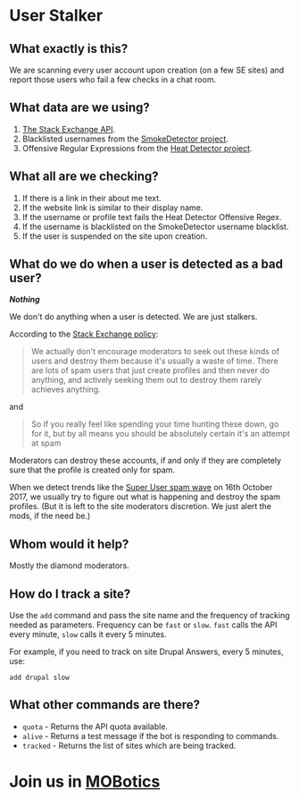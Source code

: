 # User Stalker 

## What exactly is this?

We are scanning every user account upon creation (on a few SE sites) and report those users who fail a few checks in a chat room. 

## What data are we using?

1. [The Stack Exchange API](http://api.stackexchange.com).
2. Blacklisted usernames from the [SmokeDetector project](https://charcoal-se.org/#whats-smokey). 
3. Offensive Regular Expressions from the [Heat Detector project](https://stackapps.com/questions/7001/heat-detector-analysing-comments-to-find-heat). 

## What all are we checking?

1. If there is a link in their about me text. 
2. If the website link is similar to their display name. 
3. If the username or profile text fails the Heat Detector Offensive Regex. 
4. If the username is blacklisted on the SmokeDetector username blacklist. 
5. If the user is suspended on the site upon creation. 

## What do we do when a user is detected as a bad user? 

***Nothing***

We don't do anything when a user is detected. We are just stalkers. 

According to the [Stack Exchange policy](https://meta.stackexchange.com/questions/297993/what-is-the-policy-on-destroying-users-with-very-spammy-profiles-but-have-not-po):

> We actually don't encourage moderators to seek out these kinds of users and destroy them because it's usually a waste of time. There are lots of spam users that just create profiles and then never do anything, and actively seeking them out to destroy them rarely achieves anything. 

and 

> So if you really feel like spending your time hunting these down, go for it, but by all means you should be absolutely certain it's an attempt at spam

Moderators can destroy these accounts, if and only if they are completely sure that the profile is created only for spam. 

When we detect trends like the [Super User spam wave](https://chat.stackexchange.com/transcript/59667/2017/10/16) on 16th October 2017, we usually try to figure out what is happening and destroy the spam profiles. (But it is left to the site moderators discretion. We just alert the mods, if the need be.) 


## Whom would it help?

Mostly the diamond moderators.

## How do I track a site? 

Use the `add` command and pass the site name and the frequency of tracking needed as parameters. Frequency can be `fast` or `slow`. `fast` calls the API every  minute, `slow` calls it every 5 minutes. 

For example, if you need to track on site Drupal Answers, every 5 minutes, use: 

    add drupal slow

## What other commands are there? 

 - `quota` - Returns the API quota available.
 - `alive` - Returns a test message if the bot is responding to commands. 
 - `tracked` - Returns the list of sites which are being tracked. 
 

# Join us in [MOBotics](https://chat.stackexchange.com/rooms/59667/mobotics) 
